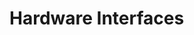 # Hardware Interfaces

<!-- BEGIN CMDGEN util/regtool.py --interfaces ./hw/top_daric2/ip_autogen/ac_range_check/data/ac_range_check.hjson -->
<!-- END CMDGEN -->
